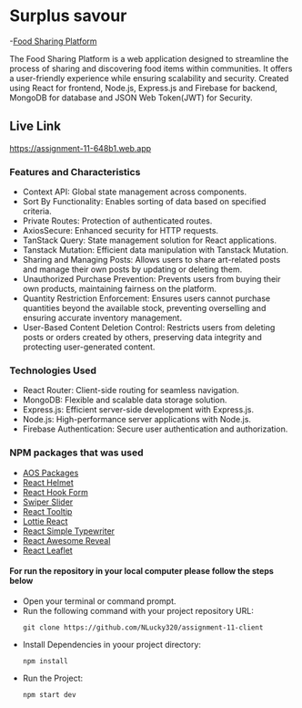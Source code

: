 # Surplus savour

-[Food Sharing Platform](https://assignment-11-648b1.web.app/)

The Food Sharing Platform is a web application designed to streamline the process of sharing and discovering food items within communities. It offers a user-friendly experience while ensuring scalability and security. Created using React for frontend, Node.js, Express.js and Firebase for backend, MongoDB for database and JSON Web Token(JWT) for Security.

## Live Link

https://assignment-11-648b1.web.app

### Features and Characteristics
 - Context API: Global state management across components.
 - Sort By Functionality: Enables sorting of data based on specified criteria.
 - Private Routes: Protection of authenticated routes.
 - AxiosSecure: Enhanced security for HTTP requests.
 - TanStack Query: State management solution for React applications.
 - Tanstack Mutation: Efficient data manipulation with Tanstack Mutation.
 - Sharing and Managing Posts: Allows users to share art-related posts and manage their own posts by updating or deleting them.
 - Unauthorized Purchase Prevention: Prevents users from buying their own products, maintaining fairness on the platform.
 - Quantity Restriction Enforcement: Ensures users cannot purchase quantities beyond the available stock, preventing overselling and ensuring accurate inventory management.
 - User-Based Content Deletion Control: Restricts users from deleting posts or orders created by others, preserving data integrity and protecting user-generated content.
   
### Technologies Used
-  React Router: Client-side routing for seamless navigation.
- MongoDB: Flexible and scalable data storage solution.
- Express.js: Efficient server-side development with Express.js.
- Node.js: High-performance server applications with Node.js.
- Firebase Authentication: Secure user authentication and authorization.


### NPM packages that was used

- [AOS Packages](https://michalsnik.github.io/aos)
- [React Helmet](https://www.npmjs.com/package/react-helmet)
- [React Hook Form](https://react-hook-form.com)
- [Swiper Slider](https://swiperjs.com)
- [React Tooltip](https://react-tooltip.com)
- [Lottie React](https://www.npmjs.com/package/lottie-react)
- [React Simple Typewriter](https://www.npmjs.com/package/react-simple-typewriter)
- [React Awesome Reveal](https://www.npmjs.com/package/react-awesome-reveal)
- [React Leaflet](https://www.npmjs.com/package/react-leaflet)

#### For run the repository in your local computer please follow the steps below
- Open your terminal or command prompt.
- Run the following command with your project repository URL: <pre>`git clone https://github.com/NLucky320/assignment-11-client`</pre> 
- Install Dependencies in yoour project directory:  <pre>`npm install`</pre>
- Run the Project: <pre>`npm start dev`</pre> 
